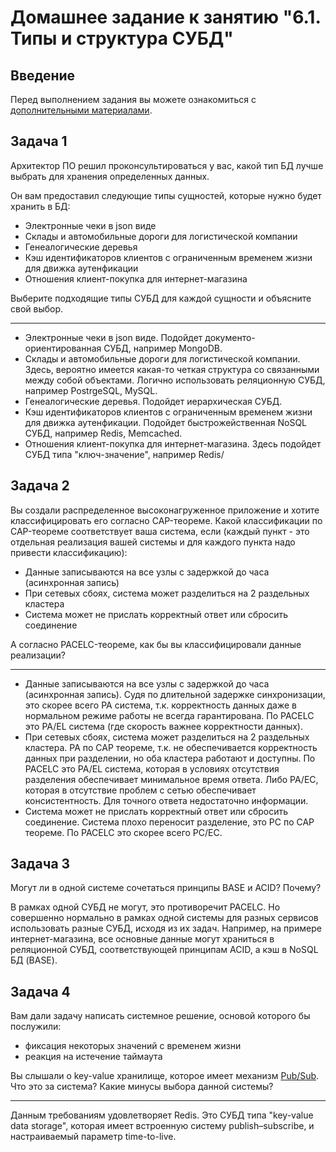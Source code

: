 # Домашнее задание к занятию "6.1. Типы и структура СУБД"

## Введение

Перед выполнением задания вы можете ознакомиться с 
[дополнительными материалами](https://github.com/netology-code/virt-homeworks/tree/master/additional/README.md).

## Задача 1

Архитектор ПО решил проконсультироваться у вас, какой тип БД 
лучше выбрать для хранения определенных данных.

Он вам предоставил следующие типы сущностей, которые нужно будет хранить в БД:

- Электронные чеки в json виде
- Склады и автомобильные дороги для логистической компании
- Генеалогические деревья
- Кэш идентификаторов клиентов с ограниченным временем жизни для движка аутенфикации
- Отношения клиент-покупка для интернет-магазина

Выберите подходящие типы СУБД для каждой сущности и объясните свой выбор.

---

- Электронные чеки в json виде. Подойдет документо-ориентированная СУБД, например MongoDB.
- Склады и автомобильные дороги для логистической компании. Здесь, вероятно имеется какая-то четкая структура со связанными между собой объектами. Логично использовать реляционную СУБД, например PostrgeSQL, MySQL.
- Генеалогические деревья. Подойдет иерархическая СУБД.
- Кэш идентификаторов клиентов с ограниченным временем жизни для движка аутенфикации. Подойдет быстрожейственная NoSQL СУБД, например Redis, Memcached.
- Отношения клиент-покупка для интернет-магазина. Здесь подойдет СУБД типа "ключ-значение", например Redis/

## Задача 2

Вы создали распределенное высоконагруженное приложение и хотите классифицировать его согласно 
CAP-теореме. Какой классификации по CAP-теореме соответствует ваша система, если 
(каждый пункт - это отдельная реализация вашей системы и для каждого пункта надо привести классификацию):

- Данные записываются на все узлы с задержкой до часа (асинхронная запись)
- При сетевых сбоях, система может разделиться на 2 раздельных кластера
- Система может не прислать корректный ответ или сбросить соединение

А согласно PACELC-теореме, как бы вы классифицировали данные реализации?

---

- Данные записываются на все узлы с задержкой до часа (асинхронная запись). Судя по длительной задержке синхронизации, это скорее всего PA система, т.к. корректность данных даже в нормальном режиме работы не всегда гарантирована. По PACELC это PA/EL система (где скорость важнее корректности данных).
- При сетевых сбоях, система может разделиться на 2 раздельных кластера. PA по CAP теореме, т.к. не обеспечивается корректность данных при разделении, но оба кластера работают и доступны. По PACELC это PA/EL система, которая в условиях отсутствия разделения обеспечивает минимальное время ответа. Либо PA/EС, которая в отсутствие проблем с сетью обеспечивает консистентность. Для точного ответа недостаточно информации.
- Система может не прислать корректный ответ или сбросить соединение. Система плохо переносит разделение, это PC по CAP теореме. По PACELC это скорее всего PC/EC.


## Задача 3

Могут ли в одной системе сочетаться принципы BASE и ACID? Почему?

В рамках одной СУБД не могут, это противоречит PACELC. Но совершенно нормально в рамках одной системы для разных сервисов использовать разные СУБД, исходя из их задач. Например, на примере интернет-магазина, все основные данные могут храниться в реляционной СУБД, соответствующей принципам ACID, а кэш в NoSQL БД (BASE).

## Задача 4

Вам дали задачу написать системное решение, основой которого бы послужили:

- фиксация некоторых значений с временем жизни
- реакция на истечение таймаута

Вы слышали о key-value хранилище, которое имеет механизм [Pub/Sub](https://habr.com/ru/post/278237/). 
Что это за система? Какие минусы выбора данной системы?

---

Данным требованиям удовлетворяет Redis. Это СУБД типа "key-value data storage", которая имеет встроенную систему publish–subscribe, и настраиваемый параметр time-to-live.

